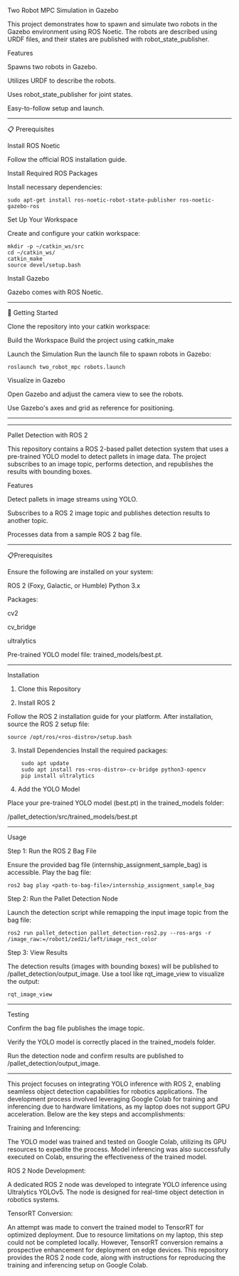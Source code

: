 Two Robot MPC Simulation in Gazebo

This project demonstrates how to spawn and simulate two robots in the Gazebo environment using ROS Noetic. The robots are described using URDF files, and their states are published with robot_state_publisher.

Features

Spawns two robots in Gazebo.

Utilizes URDF to describe the robots.

Uses robot_state_publisher for joint states.

Easy-to-follow setup and launch.


 ______________________________________________________________________________________________________

📋 Prerequisites

Install ROS Noetic

Follow the official ROS installation guide.

Install Required ROS Packages

Install necessary dependencies:

    sudo apt-get install ros-noetic-robot-state-publisher ros-noetic-gazebo-ros

Set Up Your Workspace

Create and configure your catkin workspace:

    mkdir -p ~/catkin_ws/src
    cd ~/catkin_ws/
    catkin_make
    source devel/setup.bash
    
Install Gazebo

Gazebo comes with ROS Noetic.

___________________________________________________________________________________________________________

🚀 Getting Started

Clone the repository into your catkin workspace:

Build the Workspace Build the project using catkin_make

Launch the Simulation Run the launch file to spawn robots in Gazebo:

    roslaunch two_robot_mpc robots.launch

Visualize in Gazebo

Open Gazebo and adjust the camera view to see the robots.

Use Gazebo's axes and grid as reference for positioning.

__________________________________________________________________________________________________________________
__________________________________________________________________________________________________________________

Pallet Detection with ROS 2

This repository contains a ROS 2-based pallet detection system that uses a pre-trained YOLO model to detect pallets in image data. The project subscribes to an image topic, performs detection, and republishes the results with bounding boxes.

Features

Detect pallets in image streams using YOLO.

Subscribes to a ROS 2 image topic and publishes detection results to another topic.

Processes data from a sample ROS 2 bag file.

______________________________________________________________________________________________________________________
📋Prerequisites

Ensure the following are installed on your system:

ROS 2 (Foxy, Galactic, or Humble)
Python 3.x

Packages:

cv2

cv_bridge

ultralytics

Pre-trained YOLO model file: trained_models/best.pt.

____________________________________________________________________________________________________
Installation
1. Clone this Repository

2. Install ROS 2

Follow the ROS 2 installation guide for your platform. After installation, source the ROS 2 setup file:

	source /opt/ros/<ros-distro>/setup.bash

3. Install Dependencies
Install the required packages:

		sudo apt update
		sudo apt install ros-<ros-distro>-cv-bridge python3-opencv
		pip install ultralytics

  
4. Add the YOLO Model
    
Place your pre-trained YOLO model (best.pt) in the trained_models folder:

<repository-folder>/pallet_detection/src/trained_models/best.pt

__________________________________________________________________________________________________________________
Usage

Step 1: Run the ROS 2 Bag File

Ensure the provided bag file (internship_assignment_sample_bag) is accessible. Play the bag file:

	ros2 bag play <path-to-bag-file>/internship_assignment_sample_bag

Step 2: Run the Pallet Detection Node

Launch the detection script while remapping the input image topic from the bag file:

	ros2 run pallet_detection pallet_detection-ros2.py --ros-args -r /image_raw:=/robot1/zed2i/left/image_rect_color

Step 3: View Results

The detection results (images with bounding boxes) will be published to /pallet_detection/output_image. Use a tool like rqt_image_view to visualize the output:

	rqt_image_view

___________________________________________________________________________________________________________________________
Testing

Confirm the bag file publishes the image topic.

Verify the YOLO model is correctly placed in the trained_models folder.

Run the detection node and confirm results are published to /pallet_detection/output_image.

_____________________________________________________________________________________________________________________________________________________________

This project focuses on integrating YOLO inference with ROS 2, enabling seamless object detection capabilities for robotics applications. The development process involved leveraging Google Colab for training and inferencing due to hardware limitations, as my laptop does not support GPU acceleration. Below are the key steps and accomplishments:

Training and Inferencing:

The YOLO model was trained and tested on Google Colab, utilizing its GPU resources to expedite the process.
Model inferencing was also successfully executed on Colab, ensuring the effectiveness of the trained model.


ROS 2 Node Development:

A dedicated ROS 2 node was developed to integrate YOLO inference using Ultralytics YOLOv5.
The node is designed for real-time object detection in robotics systems.


TensorRT Conversion:

An attempt was made to convert the trained model to TensorRT for optimized deployment.
Due to resource limitations on my laptop, this step could not be completed locally. However, TensorRT conversion remains a prospective enhancement for deployment on edge devices.
This repository provides the ROS 2 node code, along with instructions for reproducing the training and inferencing setup on Google Colab.
